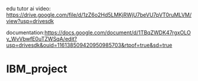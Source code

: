 edu tutor ai 
video: https://drive.google.com/file/d/1zZ6o2Hd5LMKjRWjU7beVU7pVT0ruMLVM/view?usp=drivesdk

documentation:https://docs.google.com/document/d/1TBqZWDK47rgxOLOy_WvVbwfE0uTZWSqA/edit?usp=drivesdk&ouid=116138509420950985703&rtpof=true&sd=true
# IBM_project
